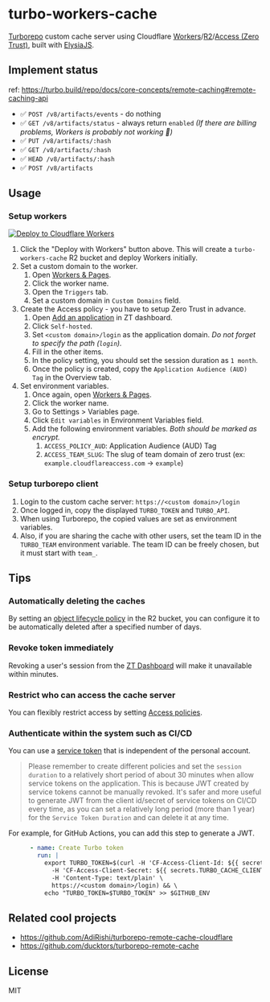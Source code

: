 # turbo-workers-cache

[Turborepo](https://turbo.build/repo) custom cache server using Cloudflare [Workers](https://developers.cloudflare.com/workers/)/[R2](https://developers.cloudflare.com/r2/)/[Access (Zero Trust)](https://developers.cloudflare.com/cloudflare-one/), built with [ElysiaJS](https://elysiajs.com/).

## Implement status

ref: https://turbo.build/repo/docs/core-concepts/remote-caching#remote-caching-api

- ✅ `POST /v8/artifacts/events` - do nothing
- ✅ `GET /v8/artifacts/status` - always return `enabled` *(If there are billing problems, Workers is probably not working 🤷)*
- ✅ `PUT /v8/artifacts/:hash`
- ✅ `GET /v8/artifacts/:hash`
- ✅ `HEAD /v8/artifacts/:hash`
- ✅ `POST /v8/artifacts`

## Usage

### Setup workers

[![Deploy to Cloudflare Workers](https://deploy.workers.cloudflare.com/button)](https://deploy.workers.cloudflare.com/?url=https://github.com/nzws/turbo-workers-cache)

1. Click the "Deploy with Workers" button above. This will create a `turbo-workers-cache` R2 bucket and deploy Workers initially.
2. Set a custom domain to the worker.
    1. Open [Workers & Pages](https://dash.cloudflare.com/?to=/:account/workers-and-pages).
    2. Click the worker name.
    3. Open the `Triggers` tab.
    4. Set a custom domain in `Custom Domains` field.
3. Create the Access policy - you have to setup Zero Trust in advance.
    1. Open [Add an application](https://one.dash.cloudflare.com/?to=/:account/access/apps/add) in ZT dashboard.
    2. Click `Self-hosted`.
    3. Set `<custom domain>/login` as the application domain. *Do not forget to specify the path (`login`).*
    4. Fill in the other items.
    5. In the policy setting, you should set the session duration as `1 month`.
    6. Once the policy is created, copy the `Application Audience (AUD) Tag` in the Overview tab.
4. Set environment variables.
    1. Once again, open [Workers & Pages](https://dash.cloudflare.com/?to=/:account/workers-and-pages).
    2. Click the worker name.
    3. Go to Settings > Variables page.
    4. Click `Edit variables` in Environment Variables field.
    5. Add the following environment variables. *Both should be marked as encrypt.*
        1. `ACCESS_POLICY_AUD`: Application Audience (AUD) Tag
        2. `ACCESS_TEAM_SLUG`: The slug of team domain of zero trust (ex: `example.cloudflareaccess.com` -> `example`)

### Setup turborepo client

1. Login to the custom cache server: `https://<custom domain>/login`
2. Once logged in, copy the displayed `TURBO_TOKEN` and `TURBO_API`.
3. When using Turborepo, the copied values are set as environment variables.
4. Also, if you are sharing the cache with other users, set the team ID in the `TURBO_TEAM` environment variable. The team ID can be freely chosen, but it must start with `team_`.

## Tips

### Automatically deleting the caches

By setting an [object lifecycle policy](https://developers.cloudflare.com/r2/buckets/object-lifecycles/) in the R2 bucket, you can configure it to be automatically deleted after a specified number of days.

### Revoke token immediately

Revoking a user's session from the [ZT Dashboard](https://one.dash.cloudflare.com/?to=/:account/team/users) will make it unavailable within minutes.

### Restrict who can access the cache server

You can flexibly restrict access by setting [Access policies](https://developers.cloudflare.com/cloudflare-one/policies/access/).

### Authenticate within the system such as CI/CD

You can use a [service token](https://developers.cloudflare.com/cloudflare-one/identity/service-tokens/) that is independent of the personal account.

> Please remember to create different policies and set the `session duration` to a relatively short period of about 30 minutes when allow service tokens on the application. This is because JWT created by service tokens cannot be manually revoked. It's safer and more useful to generate JWT from the client id/secret of service tokens on CI/CD every time, as you can set a relatively long period (more than 1 year) for the `Service Token Duration` and can delete it at any time.

For example, for GitHub Actions, you can add this step to generate a JWT.

```yaml
      - name: Create Turbo token
        run: |
          export TURBO_TOKEN=$(curl -H 'CF-Access-Client-Id: ${{ secrets.TURBO_CACHE_CLIENT_ID }}' \
            -H 'CF-Access-Client-Secret: ${{ secrets.TURBO_CACHE_CLIENT_SECRET }}' \
            -H 'Content-Type: text/plain' \
            https://<custom domain>/login) && \
          echo "TURBO_TOKEN=$TURBO_TOKEN" >> $GITHUB_ENV
```

## Related cool projects

- https://github.com/AdiRishi/turborepo-remote-cache-cloudflare
- https://github.com/ducktors/turborepo-remote-cache

## License

MIT
